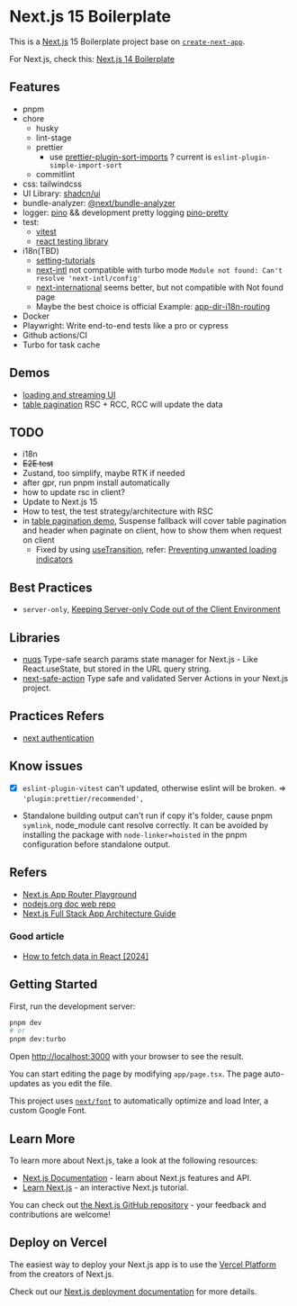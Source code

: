 # Next.js 15 Boilerplate

This is a [Next.js](https://nextjs.org/) 15 Boilerplate project base on [`create-next-app`](https://github.com/vercel/next.js/tree/canary/packages/create-next-app).

For Next.js, check this: [Next.js 14 Boilerplate](https://github.com/qinsong77/Next-js-Boilerplate/tree/nextjs14-v2)

## Features

- pnpm
- chore
  - husky
  - lint-stage
  - prettier
    - use [prettier-plugin-sort-imports](https://github.com/trivago/prettier-plugin-sort-imports) ? current is `eslint-plugin-simple-import-sort`
  - commitlint
- css: tailwindcss
- UI Library: [shadcn/ui](https://ui.shadcn.com/)
- bundle-analyzer: [@next/bundle-analyzer](https://www.npmjs.com/package/@next/bundle-analyzer)
- logger: [pino](https://github.com/pinojs/pino) && development pretty logging [pino-pretty](https://github.com/pinojs/pino-pretty)
- test:
  - [vitest](https://vitest.dev/)
  - [react testing library](https://testing-library.com/)
- i18n(TBD)
  - [setting-tutorials](https://i18nexus.com/tutorials/nextjs/react-i18next)
  - [next-intl](https://github.com/amannn/next-intl) not compatible with turbo mode `Module not found: Can't resolve 'next-intl/config' `
  - [next-international](https://github.com/QuiiBz/next-international) seems better, but not compatible with Not found page
  - Maybe the best choice is official Example: [app-dir-i18n-routing](https://github.com/vercel/next.js/tree/canary/examples/app-dir-i18n-routing)
- Docker
- Playwright: Write end-to-end tests like a pro or cypress
- Github actions/CI
- Turbo for task cache

## Demos

- [loading and streaming UI](./app/loading-and-streaming)
- [table pagination](./app/pagination-demo) RSC + RCC, RCC will update the data

## TODO

- i18n
- ~~E2E test~~
- Zustand, too simplify, maybe RTK if needed
- after gpr, run pnpm install automatically
- how to update rsc in client?
- Update to Next.js 15
- How to test, the test strategy/architecture with RSC
- in [table pagination demo](./app/pagination-demo/page.tsx), Suspense fallback will cover table pagination and header when paginate on client, how to show them when request on client
  - Fixed by using [useTransition](https://19.react.dev/reference/react/useTransition), refer: [Preventing unwanted loading indicators ](https://19.react.dev/reference/react/useTransition#preventing-unwanted-loading-indicators)

## Best Practices

- `server-only`, [Keeping Server-only Code out of the Client Environment](https://nextjs.org/docs/app/building-your-application/rendering/composition-patterns#keeping-server-only-code-out-of-the-client-environment)

## Libraries

- [nuqs](https://github.com/47ng/nuqs) Type-safe search params state manager for Next.js - Like React.useState, but stored in the URL query string.
- [next-safe-action](https://github.com/TheEdoRan/next-safe-action) Type safe and validated Server Actions in your Next.js project.

## Practices Refers

- [next authentication](https://www.robinwieruch.de/next-authentication/)

## Know issues

- [x] `eslint-plugin-vitest` can't updated, otherwise eslint will be broken. => `'plugin:prettier/recommended',`
- Standalone building output can't run if copy it's folder, cause pnpm `symlink`, node_module cant resolve correctly. It can be avoided by installing the package with `node-linker=hoisted` in the pnpm configuration before standalone output.

## Refers

- [Next.js App Router Playground](https://github.com/vercel/app-playground)
- [nodejs.org doc web repo](https://github.com/nodejs/nodejs.org/tree/main)
- [Next.js Full Stack App Architecture Guide](https://arno.surfacew.com/posts/en/nextjs-architecture)

### Good article

- [How to fetch data in React [2024]](https://www.robinwieruch.de/react-fetching-data/)

## Getting Started

First, run the development server:

```bash
pnpm dev
# or
pnpm dev:turbo
```

Open [http://localhost:3000](http://localhost:3000) with your browser to see the result.

You can start editing the page by modifying `app/page.tsx`. The page auto-updates as you edit the file.

This project uses [`next/font`](https://nextjs.org/docs/basic-features/font-optimization) to automatically optimize and load Inter, a custom Google Font.

## Learn More

To learn more about Next.js, take a look at the following resources:

- [Next.js Documentation](https://nextjs.org/docs) - learn about Next.js features and API.
- [Learn Next.js](https://nextjs.org/learn) - an interactive Next.js tutorial.

You can check out [the Next.js GitHub repository](https://github.com/vercel/next.js/) - your feedback and contributions are welcome!

## Deploy on Vercel

The easiest way to deploy your Next.js app is to use the [Vercel Platform](https://vercel.com/new?utm_medium=default-template&filter=next.js&utm_source=create-next-app&utm_campaign=create-next-app-readme) from the creators of Next.js.

Check out our [Next.js deployment documentation](https://nextjs.org/docs/deployment) for more details.
